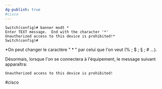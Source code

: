 ```yaml
---
dg-publish: true
#cisco 
---
```


```
Switch(config)# banner modt *
Enter TEXT message.  End with the character '*'
Unauthorized access to this device is prohibited!*
Switch(config)#
```

*On peut changer le caractère " * " par celui que l'on veut (% ; $ ; § ; # ...). 

Désormais, lorsque l'on se connectera à l'équipement, le message suivant apparaîtra: 

	Unauthorized access to this device is prohibited!


#cisco 